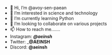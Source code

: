 - 👋 Hi, I’m @avoy-sen-paean
- 👀 I’m interested in science and technology
- 🌱 I’m currently learning Python
- 💞️ I’m looking to collaborate on various projects
- 📫 How to reach me.......
-  Instagram: ___@aeinsh___
-  Twitter: ___@AEINSH__
-  Discord: __@aeinsh__



<!---
avoy-sen-paean/avoy-sen-paean is a ✨ special ✨ repository because its `README.md` (this file) appears on your GitHub profile.
You can click the Preview link to take a look at your changes.
--->
